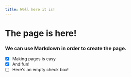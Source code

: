 ```yaml
---
title: Well here it is!
---
```



# The page is here!

### We can use Markdown in order to create the page.
- [x] Making pages is easy
- [x] And fun!
- [ ] Here's an empty check box!
